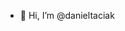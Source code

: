 - 👋 Hi, I’m @danieltaciak


<!---
danieltaciak/danieltaciak is a ✨ special ✨ repository because its `README.md` (this file) appears on your GitHub profile.
You can click the Preview link to take a look at your changes.
--->
